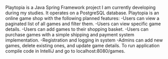 Playtopia is a Java Spring Framework project I am currently developing during my studies. It operates on a PostgreSQL database. Playtopia is an online game shop with the following planned features:
  -Users can view a paginated list of all games and filter them.
  -Users can view specific game details.
  -Users can add games to their shopping basket.
  -Users can purchase games with a simple shipping and payment system implementation.
  -Registration and logging in system
  -Admins can add new games, delete existing ones, and update game details.
 To run application compile code in IntelliJ and go to localhost:8080/games.

